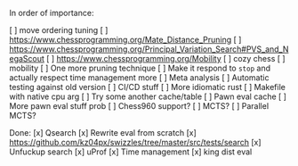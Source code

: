 In order of importance:

[ ] move ordering tuning
[ ] https://www.chessprogramming.org/Mate_Distance_Pruning
[ ] https://www.chessprogramming.org/Principal_Variation_Search#PVS_and_NegaScout
[ ] https://www.chessprogramming.org/Mobility
[ ] cozy chess
[ ] mobility
[ ] One more pruning technique
[ ] Make it respond to `stop` and actually respect time management more
[ ] Meta analysis
    [ ] Automatic testing against old version
    [ ] CI/CD stuff
    [ ] More idiomatic rust
    [ ] Makefile with native cpu arg
[ ] Try some another cache/table
    [ ] Pawn eval cache
        [ ] More pawn eval stuff prob
[ ] Chess960 support?
[ ] MCTS?
    [ ] Parallel MCTS?

Done:
[x] Qsearch
[x] Rewrite eval from scratch
[x] https://github.com/kz04px/swizzles/tree/master/src/tests/search
[x] Unfuckup search
[x] uProf
[x] Time management
[x] king dist eval

